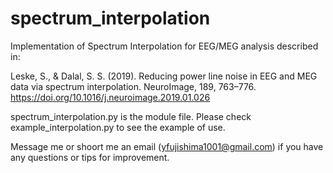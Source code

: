 # spectrum_interpolation
Implementation of Spectrum Interpolation for EEG/MEG analysis described in:

Leske, S., & Dalal, S. S. (2019). Reducing power line noise in EEG and MEG data via spectrum interpolation. NeuroImage, 189, 763–776. https://doi.org/10.1016/j.neuroimage.2019.01.026

spectrum_interpolation.py is the module file. Please check example_interpolation.py to see the example of use.

Message me or shoort me an email (yfujishima1001@gmail.com) if you have any questions or tips for improvement.

